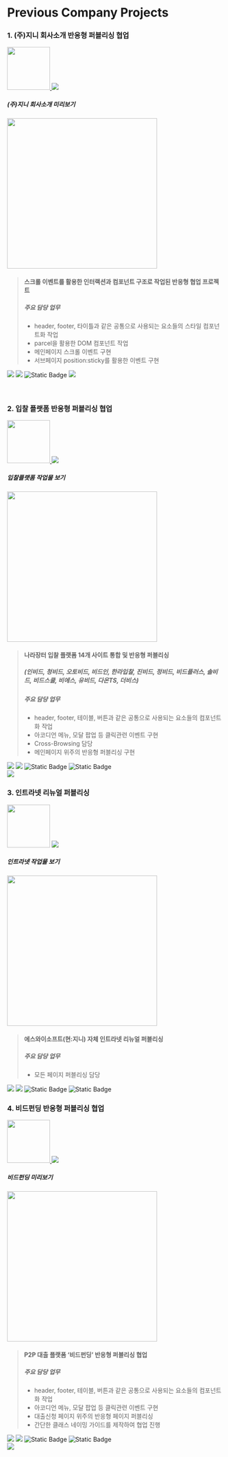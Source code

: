 # Previous Company Projects
### 1. (주)지니 회사소개 반응형 퍼블리싱 협업

<a href="http://newjini.co.kr/pages/index.html">
	<img src="https://github.com/yongZin/yongZin/blob/main/images/logo/jini-logo.png?raw=true" height="100" />
</a>

<img src="https://img.shields.io/badge/2022.06_~_2022.09-2c2b28.svg?style=for-the-badge" />

##### (주)지니 회사소개 미리보기
<img src="https://github.com/yongZin/yongZin/blob/main/images/gif/jini.gif?raw=true" height="350" />

> #### 스크롤 이벤트를 활용한 인터랙션과 컴포넌트 구조로 작업된 반응형 협업 프로젝트
> ##### 주요 담당 업무
> - header, footer, 타이틀과 같은 공통으로 사용되는 요소들의 스타일 컴포넌트화 작업
> - parcel을 활용한 DOM 컴포넌트 작업
> - 메인페이지 스크롤 이벤트 구현
> - 서브페이지 position:sticky를 활용한 이벤트 구현

<div>
	<img src="https://img.shields.io/badge/html5-E34F26.svg?style=for-the-badge&logo=html5&logoColor=white" />
	<img src="https://img.shields.io/badge/css3-1572B6.svg?style=for-the-badge&logo=css3&logoColor=white" />
	<img alt="Static Badge" src="https://img.shields.io/badge/Sass-CC6699?style=for-the-badge&logo=sass&logoColor=fff">
	<img src="https://img.shields.io/badge/javascript-F7DF1E.svg?style=for-the-badge&logo=javascript&logoColor=20232a" />
</div>

<br>
<br>

### 2. 입찰 플랫폼 반응형 퍼블리싱 협업

<a href="http://www.inbid.co.kr/#/main">
	<img src="https://github.com/yongZin/yongZin/blob/main/images/logo/consulting-logo.jpg?raw=true" height="100" />
</a>

<img src="https://img.shields.io/badge/2021.10_~_2022.05-2c2b28.svg?style=for-the-badge" />

##### 입찰플랫폼 작업물 보기
<img src="https://github.com/yongZin/yongZin/blob/main/images/gif/consulting.gif?raw=true" height="350" />

> #### 나라장터 입찰 플랫폼 14개 사이트 통합 및 반응형 퍼블리싱
> ##### (인비드, 청비드, 오토비드, 비드인, 한라입찰, 진비드, 정비드, 비드플러스, 솔비드, 비드스쿨, 비에스, 유비드, 다온TS, 더비스)
> ##### 주요 담당 업무
> - header, footer, 테이블, 버튼과 같은 공통으로 사용되는 요소들의 컴포넌트화 작업
> - 아코디언 메뉴, 모달 팝업 등 클릭관련 이벤트 구현
> - Cross-Browsing 담당
> - 메인페이지 위주의 반응형 퍼블리싱 구현

<div>
	<img src="https://img.shields.io/badge/html5-E34F26.svg?style=for-the-badge&logo=html5&logoColor=white" />
	<img src="https://img.shields.io/badge/css3-1572B6.svg?style=for-the-badge&logo=css3&logoColor=white" />
	<img alt="Static Badge" src="https://img.shields.io/badge/Sass-CC6699?style=for-the-badge&logo=sass&logoColor=fff">
	<img alt="Static Badge" src="https://img.shields.io/badge/jquery-0769AD?style=for-the-badge&logo=jquery&logoColor=fff">
</div>

<img src="https://github.com/yongZin/yongZin/blob/main/images/accordian.png?raw=true" />


### 3. 인트라넷 리뉴얼 퍼블리싱

<img src="https://github.com/yongZin/yongZin/blob/main/images/logo/intranet-logo.jpg?raw=true" height="100" />

<img src="https://img.shields.io/badge/2021.07_~_2021.09-2c2b28.svg?style=for-the-badge" />

##### 인트라넷 작업물 보기
<img src="https://github.com/yongZin/yongZin/blob/main/images/gif/intranet.gif?raw=true" height="350" />

> #### 에스와이소프트(현:지니) 자체 인트라넷 리뉴얼 퍼블리싱
> ##### 주요 담당 업무
> - 모든 페이지 퍼블리싱 담당

<div>
	<img src="https://img.shields.io/badge/html5-E34F26.svg?style=for-the-badge&logo=html5&logoColor=white" />
	<img src="https://img.shields.io/badge/css3-1572B6.svg?style=for-the-badge&logo=css3&logoColor=white" />
	<img alt="Static Badge" src="https://img.shields.io/badge/Sass-CC6699?style=for-the-badge&logo=sass&logoColor=fff">
	<img alt="Static Badge" src="https://img.shields.io/badge/jquery-0769AD?style=for-the-badge&logo=jquery&logoColor=fff">
</div>

### 4. 비드펀딩 반응형 퍼블리싱 협업

<a href="https://www.bidfunding.co.kr/#/main">
	<img src="https://github.com/yongZin/yongZin/blob/main/images/logo/bidfunding-logo.png?raw=true" height="100" />
</a>

<img src="https://img.shields.io/badge/2020.10_~_2021.06-2c2b28.svg?style=for-the-badge" />

##### 비드펀딩 미리보기
<img src="https://github.com/yongZin/yongZin/blob/main/images/gif/bidfunding.gif?raw=true" height="350" />

> #### P2P 대출 플랫폼 ‘비드펀딩’ 반응형 퍼블리싱 협업
> ##### 주요 담당 업무
> - header, footer, 테이블, 버튼과 같은 공통으로 사용되는 요소들의 컴포넌트화 작업
> - 아코디언 메뉴, 모달 팝업 등 클릭관련 이벤트 구현
> - 대출신청 페이지 위주의 반응형 페이지 퍼블리싱
> - 간단한 클래스 네이밍 가이드를 제작하여 협업 진행

<div>
	<img src="https://img.shields.io/badge/html5-E34F26.svg?style=for-the-badge&logo=html5&logoColor=white" />
	<img src="https://img.shields.io/badge/css3-1572B6.svg?style=for-the-badge&logo=css3&logoColor=white" />
	<img alt="Static Badge" src="https://img.shields.io/badge/Sass-CC6699?style=for-the-badge&logo=sass&logoColor=fff">
	<img alt="Static Badge" src="https://img.shields.io/badge/jquery-0769AD?style=for-the-badge&logo=jquery&logoColor=fff">
</div>

<img src="https://github.com/yongZin/yongZin/blob/main/images/guide.png?raw=true" />
